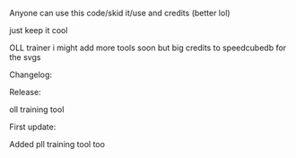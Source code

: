 Anyone can use this code/skid it/use and credits (better lol)

just keep it cool

OLL trainer i might add more tools soon but big credits to speedcubedb for the svgs

Changelog:

Release:
  
  oll training tool

First update: 
  
  Added pll training tool too

